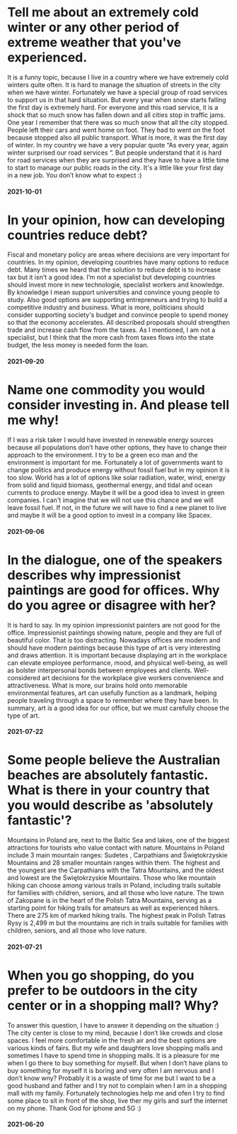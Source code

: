 # Tell me about an extremely cold winter or any other period of extreme weather that you've experienced.
It is a funny topic, because I live in a country where we have extremely cold winters quite often. It is hard to manage the situation of streets in the city when we have winter. Fortunately we have a special group of road services to support us in that hard situation. But every year when snow starts falling the first day is extremely hard. For everyone and this road service, it is a shock that so much snow has fallen down and all cities stop in traffic jams. One year I remember that there was so much snow that all the city stopped. People left their cars and went home on foot. They had to went on the foot because stopped also all public transport. What is more, it was the first day of winter. In my country we have a very popular quote “As every year, again winter surprised our road services “. But people understand that it is hard for road services when they are surprised and they have to have  a little time to start to manage our public roads in the city. It's a little like your first day in a new job. You don’t know what to expect :)
#### 2021-10-01

# In your opinion, how can developing countries reduce debt?
Fiscal and monetary policy are areas where decisions are very important for countries. In my opinion, developing countries have many options to reduce debt. Many times we heard that the solution to reduce debt is to increase tax but it isn't a good idea.  I’m not a specialist but developing countries  should invest more  in new technologie, specialist workers and knowledge. By knowledge I mean support universities and convince young people to study. Also good options are supporting entrepreneurs and trying to build a competitive industry and business. What is more, politicians should consider supporting society's budget and convince people to spend money so that the economy accelerates. All described proposals should strengthen trade and increase cash flow from the taxes. As I mentioned, I am not a specialist, but I think that the more cash from taxes flows into the state budget, the less money is needed form the loan. 
#### 2021-09-20

# Name one commodity you would consider investing in. And please tell me why!
If I was a risk taker I would have invested in renewable energy sources because all populations don’t have other options,  they have to change their approach to the environment. I try to be a green eco man and the environment is important for me. Fortunately a lot of governments want to change politics and produce energy without fossil fuel but in my opinion it is too slow. World has a lot of options like solar radiation, water, wind, energy from solid and liquid biomass, geothermal energy, and tidal and ocean currents to produce energy. Maybe it will be a good idea to invest in green companies. I can't imagine that we will not use this chance and we will leave fossil fuel. If not, in the future we will have to find a new planet to live and maybe it will be a good option to invest in a company like Spacex. 
#### 2021-09-06

# In the dialogue, one of the speakers describes why impressionist paintings are good for offices. Why do you agree or disagree with her?
It is hard to say. In my opinion impressionist painters are not good for the office. Impressionist paintings showing nature, people and they are full of beautiful color. That is too distracting. Nowadays offices are modern and should have modern paintings because this type of art is very interesting and draws attention. It is important because displaying art in the workplace can elevate employee performance, mood, and physical well-being, as well as bolster interpersonal bonds between employees and clients. Well-considered art decisions for the workplace give workers convenience and attractiveness. What is more, our brains hold onto memorable environmental features, art can usefully function as a landmark, helping people traveling through a space to remember where they have been. In summary, art is a good idea for our office, but we must carefully choose the type of art.
#### 2021-07-22

# Some people believe the Australian beaches are absolutely fantastic. What is there in your country that you would describe as 'absolutely fantastic'?
Mountains in Poland are, next to the Baltic Sea and lakes, one of the biggest attractions for tourists who value contact with nature. Mountains in Poland include 3 main mountain ranges: Sudetes , Carpathians and Świętokrzyskie Mountains and 28 smaller mountain ranges within them. The highest and the youngest are the Carpathians with the Tatra Mountains, and the oldest and lowest are the Świętokrzyskie Mountains. Those who like mountain hiking can choose among various trails in Poland, including trails suitable for families with children, seniors, and all those who love nature. The town of Zakopane is in the heart of the Polish Tatra Mountains, serving as a starting point for hiking trails for amateurs as well as experienced hikers. There are 275 km of marked hiking trails. The highest peak in Polish Tatras Rysy is 2,499 m but the mountains are rich in trails suitable for families with children, seniors, and all those who love nature.
#### 2021-07-21

# When you go shopping, do you prefer to be outdoors in the city center or in a shopping mall? Why?
To answer this question, I have to answer it depending on the situation :) The city center is close to my mind, because I don’t like crowds and close spaces. I feel more comfortable in the fresh air and the best options are various kinds of fairs. But my wife and daughters love shopping malls and sometimes I have to spend time in shopping malls. It is a pleasure for me when I go there to buy something for myself. But when I don’t have plans to buy something for myself it is boring and very often I am nervous and I don’t know wny? Probably it is a waste of time for me but I want to be a good husband and father and I try not to complain when I am in a shopping mall with my family. Fortunately technologies help me and ofen I try to find some place to sit in front of the shop, live ther my girls and surf the internet on my phone.  Thank God for iphone and 5G :) 
#### 2021-06-20
